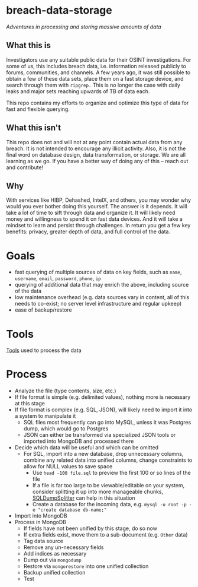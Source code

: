 # breach-data-storage
*Adventures in processing and storing massive amounts of data*

## What this is
Investigators use any suitable public data for their OSINT investigations. For some of us, this includes breach data, i.e. information released publicly to forums, communities, and channels. A few years ago, it was still possible to obtain a few of these data sets, place them on a fast storage device, and search through them with `ripgrep.` This is no longer the case with daily leaks and major sets reaching upwards of TB of data each.

This repo contains my efforts to organize and optimize this type of data for fast and flexible querying. 


## What this isn't
This repo does not and will not at any point contain actual data from any breach. It is not intended to encourage any illicit activity. Also, it is not the final word on database design, data transformation, or storage. We are all learning as we go. If you have a better way of doing any of this – reach out and contribute!

## Why
With services like HIBP, Dehashed, IntelX, and others, you may wonder why would you ever bother doing this yourself. The answer is it depends. It will take a lot of time to sift through data and organize it. It will likely need money and willingness to spend it on fast data devices. And it will take a mindset to learn and persist through challenges. In return you get a few key benefits: privacy, greater depth of data, and full control of the data.

# Goals
- fast querying of multiple sources of data on key fields, such as `name`, `username`, `email`, `password`, `phone`, `ip`
- querying of additional data that may enrich the above, including source of the data
- low maintenance overhead (e.g. data sources vary in content, all of this needs to co-exist; no server level infrastructure and regular upkeep)
- ease of backup/restore

# Tools
[Tools](tools.md) used to process the data

# Process
- Analyze the file (type contents, size, etc.)
- If file format is simple (e.g. delimited values), nothing more is necessary at this stage
- If file format is complex (e.g. SQL, JSON), will likely need to import it into a system to manipulate it
  - SQL files most frequently can go into MySQL, unless it was Postgres dump, which would go to Postgres
  - JSON can either be transformed via specialized JSON tools or imported into MongoDB and processed there
- Decide which data will be useful and which can be omitted
  - For SQL, import into a new database, drop unnecessary columns, combine any related data into unified columns, change constraints to allow for NULL values to save space
    - Use `head -100 file.sql` to preview the first 100 or so lines of the file
    - If a file is far too large to be viewable/editable on your system, consider splitting it up into more manageable chunks, [SQLDumpSplitter](https://philiplb.de/sqldumpsplitter3/) can help in this situation
    - Create a database for the incoming data, e.g. `mysql -u root -p -e "create database db-name;"`
- Import into MongoDB
- Process in MongoDB
  - If fields have not been unified by this stage, do so now
  - If extra fields exist, move them to a sub-document (e.g. `Other` data)
  - Tag data source
  - Remove any un-necessary fields
  - Add indices as necessary
  - Dump out via `mongodump`
  - Restore via `mongorestore` into one unified collection
  - Backup unified collection
  - Test

